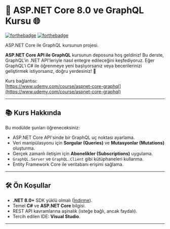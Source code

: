 # 🚀 ASP.NET Core 8.0 ve GraphQL Kursu 🌐

[![forthebadge](https://forthebadge.com/images/badges/made-with-c-sharp.svg)](http://forthebadge.com)
[![forthebadge](http://forthebadge.com/images/badges/built-with-love.svg)](http://forthebadge.com)

ASP.NET Core ile GraphQL kursunun projesi.

**ASP.NET Core API ile GraphQL** kursunun deposuna hoş geldiniz! Bu derste, GraphQL'in .NET API'leriyle nasıl entegre edileceğini keşfediyoruz. Eğer GraphQL'i C# ile öğrenmeye yeni başlıyorsanız veya becerilerinizi geliştirmek istiyorsanız, doğru yerdesiniz! 🌟

Kurs bağlantısı:  
[https://www.udemy.com/course/aspnet-core-graphql](https://www.udemy.com/course/aspnet-core-graphql)


---

## 📚 Kurs Hakkında
Bu modülde şunları öğreneceksiniz:
- ASP.NET Core API'sinde bir GraphQL uç noktası ayarlama.
- Veri manipülasyonu için **Sorgular (Queries)** ve **Mutasyonlar (Mutations)** oluşturma.
- Gerçek zamanlı iletişim için **Abonelikler (Subscriptions)** uygulama.
- `GraphQL.Server` ve `GraphQL.Client` gibi kütüphaneleri kullanma.
- Entity Framework Core ile veritabanı erişimi sağlama.

---

## 🛠 Ön Koşullar
- **.NET 8.0+** SDK yüklü olmalı ([İndirme](https://dotnet.microsoft.com/)).
- Temel **C#** ve **ASP.NET Core** bilgisi.
- REST API kavramlarına aşinalık (isteğe bağlı, ancak faydalı).
- Tercih edilen IDE: **Visual Studio**.

---